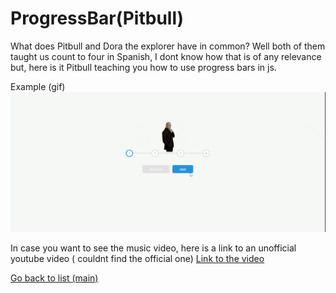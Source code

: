 # ProgressBar(Pitbull)

What does Pitbull and Dora the explorer have in common? 
Well both of them taught us count to four in Spanish, I dont know how that is of any relevance but, here is it Pitbull teaching you how to use progress bars in js.


Example (gif)![](https://raw.githubusercontent.com/deivmaik/365DaysOfCode/6-ProgressBar(Pitbull)/rumbaPitbull.gif)


In case you want to see the music video, here is a link to an unofficial youtube video ( couldnt find the official one) [Link to the video](https://www.youtube.com/watch?v=0S3foICf5uI)


[Go back to list (main)](https://github.com/deivmaik/365DaysOfCode)
